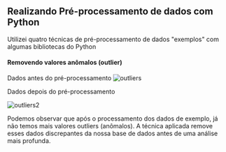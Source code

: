 ## Realizando Pré-processamento de dados com Python

Utilizei quatro técnicas de pré-processamento de dados "exemplos" com algumas bibliotecas do Python

#### Removendo valores anômalos (outlier)

Dados antes do pré-processamento
![outliers](https://user-images.githubusercontent.com/15157510/66878954-a42a2580-ef92-11e9-93af-8d18dfb676cf.PNG)

Dados depois do pré-processamento

![outliers2](https://user-images.githubusercontent.com/15157510/66879022-df2c5900-ef92-11e9-94a8-77f2124d129c.PNG)

Podemos observar que após o processamento dos dados de exemplo, já não temos mais valores outliers (anômalos). A técnica aplicada remove esses dados discrepantes da nossa base de dados antes de uma análise mais profunda.

